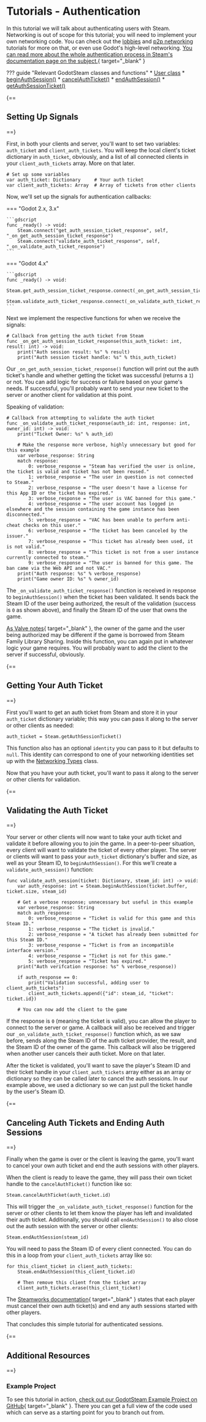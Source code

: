 # Tutorials - Authentication

In this tutorial we will talk about authenticating users with Steam. Networking is out of scope for this tutorial; you will need to implement your own networking code. You can check out the [lobbies](lobbies.md) and [p2p networking](p2p.md) tutorials for more on that, or even use Godot's high-level networking. [You can read more about the whole authentication process in Steam's documentation page on the subject.](https://partner.steamgames.com/doc/features/auth){ target="\_blank" }

??? guide "Relevant GodotSteam classes and functions"
	* [User class](../classes/user.md)
		* [beginAuthSession()](../classes/user.md#beginauthsession)
		* [cancelAuthTicket()](../classes/user.md#cancelauthticket)
		* [endAuthSession()](../classes/user.md#endauthsession)
		* [getAuthSessionTicket()](../classes/user.md#getauthsessionticket)

{==
## Setting Up Signals
==}

First, in both your clients and server, you'll want to set two variables: `auth_ticket` and `client_auth_tickets`. You will keep the local client's ticket dictionary in `auth_ticket`, obviously, and a list of all connected clients in your `client_auth_tickets` array. More on that later.

```gdscript
# Set up some variables
var auth_ticket: Dictionary		# Your auth ticket
var client_auth_tickets: Array	# Array of tickets from other clients
```

Now, we'll set up the signals for authentication callbacks:

=== "Godot 2.x, 3.x"

	```gdscript
	func _ready() -> void:
		Steam.connect("get_auth_session_ticket_response", self, "_on_get_auth_session_ticket_response")
		Steam.connect("validate_auth_ticket_response", self, "_on_validate_auth_ticket_response")
	```

=== "Godot 4.x"

	```gdscript
	func _ready() -> void:
		Steam.get_auth_session_ticket_response.connect(_on_get_auth_session_ticket_response)
		Steam.validate_auth_ticket_response.connect(_on_validate_auth_ticket_response)
	```

Next we implement the respective functions for when we receive the signals:

```gdscript
# Callback from getting the auth ticket from Steam
func _on_get_auth_session_ticket_response(this_auth_ticket: int, result: int) -> void:
	print("Auth session result: %s" % result)
	print("Auth session ticket handle: %s" % this_auth_ticket)
```

Our `_on_get_auth_session_ticket_response()` function will print out the auth ticket's handle and whether getting the ticket was successful (returns a `1`) or not. You can add logic for success or failure based on your game's needs. If successful, you'll probably want to send your new ticket to the server or another client for validation at this point.

Speaking of validation:

```gdscript
# Callback from attempting to validate the auth ticket
func _on_validate_auth_ticket_response(auth_id: int, response: int, owner_id: int) -> void:
	print("Ticket Owner: %s" % auth_id)

	# Make the response more verbose, highly unnecessary but good for this example
	var verbose_response: String
	match response:
		0: verbose_response = "Steam has verified the user is online, the ticket is valid and ticket has not been reused."
		1: verbose_response = "The user in question is not connected to Steam."
		2: verbose_response = "The user doesn't have a license for this App ID or the ticket has expired."
		3: verbose_response = "The user is VAC banned for this game."
		4: verbose_response = "The user account has logged in elsewhere and the session containing the game instance has been disconnected."
		5: verbose_response = "VAC has been unable to perform anti-cheat checks on this user."
		6: verbose_response = "The ticket has been canceled by the issuer."
		7: verbose_response = "This ticket has already been used, it is not valid."
		8: verbose_response = "This ticket is not from a user instance currently connected to steam."
		9: verbose_response = "The user is banned for this game. The ban came via the Web API and not VAC."
	print("Auth response: %s" % verbose_response)
	print("Game owner ID: %s" % owner_id)
```

The `_on_validate_auth_ticket_response()` function is received in response to `beginAuthSession()` when the ticket has been validated. It sends back the Steam ID of the user being authorized, the result of the validation (success is `0` as shown above), and finally the Steam ID of the user that owns the game.

[As Valve notes](https://partner.steamgames.com/doc/api/ISteamUser#ValidateAuthTicketResponse_t){ target="\_blank" }, the owner of the game and the user being authorized may be different if the game is borrowed from Steam Family Library Sharing. Inside this function, you can again put in whatever logic your game requires. You will probably want to add the client to the server if successful, obviously.

{==
## Getting Your Auth Ticket
==}

First you'll want to get an auth ticket from Steam and store it in your `auth_ticket` dictionary variable; this way you can pass it along to the server or other clients as needed:

```gdscript
auth_ticket = Steam.getAuthSessionTicket()
```

This function also has an optional `identity` you can pass to it but defaults to `null`. This identity can correspond to one of your networking identities set up with the [Networking Types](../classes/networking_types.md) class.

Now that you have your auth ticket, you'll want to pass it along to the server or other clients for validation.

{==
## Validating the Auth Ticket
==}

Your server or other clients will now want to take your auth ticket and validate it before allowing you to join the game. In a peer-to-peer situation, every client will want to validate the ticket of every other player. The server or clients will want to pass your `auth_ticket` dictionary's buffer and size, as well as your Steam ID, to `beginAuthSession()`. For this we'll create a `validate_auth_session()` function:

```gdscript
func validate_auth_session(ticket: Dictionary, steam_id: int) -> void:
	var auth_response: int = Steam.beginAuthSession(ticket.buffer, ticket.size, steam_id)

	# Get a verbose response; unnecessary but useful in this example
	var verbose_response: String
	match auth_response:
		0: verbose_response = "Ticket is valid for this game and this Steam ID."
		1: verbose_response = "The ticket is invalid."
		2: verbose_response = "A ticket has already been submitted for this Steam ID."
		3: verbose_response = "Ticket is from an incompatible interface version."
		4: verbose_response = "Ticket is not for this game."
		5: verbose_response = "Ticket has expired."
	print("Auth verifcation response: %s" % verbose_response))

	if auth_response == 0:
		print("Validation successful, adding user to client_auth_tickets")
		client_auth_tickets.append({"id": steam_id, "ticket": ticket.id})
	
	# You can now add the client to the game
```

If the response is `0` (meaning the ticket is valid), you can allow the player to connect to the server or game. A callback will also be received and trigger our `_on_validate_auth_ticket_response()` function which, as we saw before, sends along the Steam ID of the auth ticket provider, the result, and the Steam ID of the owner of the game. This callback will also be triggered when another user cancels their auth ticket. More on that later.

After the ticket is validated, you'll want to save the player's Steam ID and their ticket handle in your `client_auth_tickets` array either as an array or dictionary so they can be called later to cancel the auth sessions. In our example above, we used a dictionary so we can just pull the ticket handle by the user's Steam ID.

{==
## Canceling Auth Tickets and Ending Auth Sessions
==}

Finally when the game is over or the client is leaving the game, you'll want to cancel your own auth ticket and end the auth sessions with other players.

When the client is ready to leave the game, they will pass their own ticket handle to the `cancelAuthTicket()` function like so:

```gdscript
Steam.cancelAuthTicket(auth_ticket.id)
```

This will trigger the `_on_validate_auth_ticket_response()` function for the server or other clients to let them know the player has left and invalidated their auth ticket. Additionally, you should call `endAuthSession()` to also close out the auth session with the server or other clients:

```gdscript
Steam.endAuthSession(steam_id)
```

You will need to pass the Steam ID of every client connected. You can do this in a loop from your `client_auth_tickets` array like so:

```gdscript
for this_client_ticket in client_auth_tickets:
	Steam.endAuthSession(this_client_ticket.id)

	# Then remove this client from the ticket array
	client_auth_tickets.erase(this_client_ticket)
```

The [Steamworks documentation](https://partner.steamgames.com/doc/features/auth){ target="\_blank" } states that each player must cancel their own auth ticket(s) and end any auth sessions started with other players.

That concludes this simple tutorial for authenticated sessions.

{==
## Additional Resources
==}

### Example Project

To see this tutorial in action, [check out our GodotSteam Example Project on GitHub](https://github.com/CoaguCo-Industries/GodotSteam-Example-Project){ target="\_blank" }. There you can get a full view of the code used which can serve as a starting point for you to branch out from.
